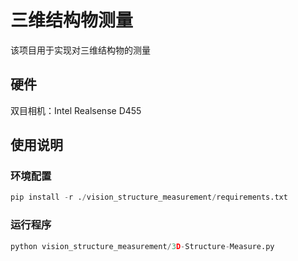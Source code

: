 # 三维结构物测量

该项目用于实现对三维结构物的测量

## 硬件

双目相机：Intel Realsense D455

## 使用说明

### 环境配置

```python
pip install -r ./vision_structure_measurement/requirements.txt
```

### 运行程序

```python
python vision_structure_measurement/3D-Structure-Measure.py 
```
